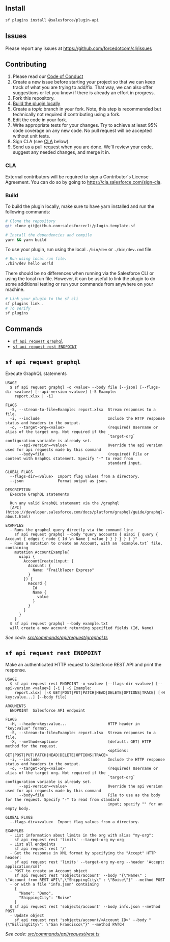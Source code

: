 ## Install

```bash
sf plugins install @salesforce/plugin-api
```

## Issues

Please report any issues at https://github.com/forcedotcom/cli/issues

## Contributing

1. Please read our [Code of Conduct](CODE_OF_CONDUCT.md)
2. Create a new issue before starting your project so that we can keep track of
   what you are trying to add/fix. That way, we can also offer suggestions or
   let you know if there is already an effort in progress.
3. Fork this repository.
4. [Build the plugin locally](#build)
5. Create a _topic_ branch in your fork. Note, this step is recommended but technically not required if contributing using a fork.
6. Edit the code in your fork.
7. Write appropriate tests for your changes. Try to achieve at least 95% code coverage on any new code. No pull request will be accepted without unit tests.
8. Sign CLA (see [CLA](#cla) below).
9. Send us a pull request when you are done. We'll review your code, suggest any needed changes, and merge it in.

### CLA

External contributors will be required to sign a Contributor's License
Agreement. You can do so by going to https://cla.salesforce.com/sign-cla.

### Build

To build the plugin locally, make sure to have yarn installed and run the following commands:

```bash
# Clone the repository
git clone git@github.com:salesforcecli/plugin-template-sf

# Install the dependencies and compile
yarn && yarn build
```

To use your plugin, run using the local `./bin/dev` or `./bin/dev.cmd` file.

```bash
# Run using local run file.
./bin/dev hello world
```

There should be no differences when running via the Salesforce CLI or using the local run file. However, it can be useful to link the plugin to do some additional testing or run your commands from anywhere on your machine.

```bash
# Link your plugin to the sf cli
sf plugins link .
# To verify
sf plugins
```

## Commands

<!-- commands -->

- [`sf api request graphql`](#sf-api-request-graphql)
- [`sf api request rest ENDPOINT`](#sf-api-request-rest-endpoint)

## `sf api request graphql`

Execute GraphQL statements

```
USAGE
  $ sf api request graphql -o <value> --body file [--json] [--flags-dir <value>] [--api-version <value>] [-S Example:
    report.xlsx | -i]

FLAGS
  -S, --stream-to-file=Example: report.xlsx  Stream responses to a file.
  -i, --include                              Include the HTTP response status and headers in the output.
  -o, --target-org=<value>                   (required) Username or alias of the target org. Not required if the
                                             `target-org` configuration variable is already set.
      --api-version=<value>                  Override the api version used for api requests made by this command
      --body=file                            (required) File or content with GraphQL statement. Specify "-" to read from
                                             standard input.

GLOBAL FLAGS
  --flags-dir=<value>  Import flag values from a directory.
  --json               Format output as json.

DESCRIPTION
  Execute GraphQL statements

  Run any valid GraphQL statement via the /graphql
  [API](https://developer.salesforce.com/docs/platform/graphql/guide/graphql-about.html)

EXAMPLES
  - Runs the graphql query directly via the command line
    sf api request graphql --body "query accounts { uiapi { query { Account { edges { node { Id \n Name { value } } } } } } }"
  - Runs a mutation to create an Account, with an `example.txt` file, containing
    mutation AccountExample{
      uiapi {
        AccountCreate(input: {
          Account: {
            Name: "Trailblazer Express"
          }
        }) {
          Record {
            Id
            Name {
              value
            }
          }
        }
      }
    }
  $ sf api request graphql --body example.txt
  will create a new account returning specified fields (Id, Name)
```

_See code: [src/commands/api/request/graphql.ts](https://github.com/salesforcecli/plugin-api/blob/1.2.1/src/commands/api/request/graphql.ts)_

## `sf api request rest ENDPOINT`

Make an authenticated HTTP request to Salesforce REST API and print the response.

```
USAGE
  $ sf api request rest ENDPOINT -o <value> [--flags-dir <value>] [--api-version <value>] [-i | -S Example:
    report.xlsx] [-X GET|POST|PUT|PATCH|HEAD|DELETE|OPTIONS|TRACE] [-H key:value...] [--body file]

ARGUMENTS
  ENDPOINT  Salesforce API endpoint

FLAGS
  -H, --header=key:value...                  HTTP header in "key:value" format.
  -S, --stream-to-file=Example: report.xlsx  Stream responses to a file.
  -X, --method=<option>                      [default: GET] HTTP method for the request.
                                             <options: GET|POST|PUT|PATCH|HEAD|DELETE|OPTIONS|TRACE>
  -i, --include                              Include the HTTP response status and headers in the output.
  -o, --target-org=<value>                   (required) Username or alias of the target org. Not required if the
                                             `target-org` configuration variable is already set.
      --api-version=<value>                  Override the api version used for api requests made by this command
      --body=file                            File to use as the body for the request. Specify "-" to read from standard
                                             input; specify "" for an empty body.

GLOBAL FLAGS
  --flags-dir=<value>  Import flag values from a directory.

EXAMPLES
  - List information about limits in the org with alias "my-org":
    sf api request rest 'limits' --target-org my-org
  - List all endpoints
    sf api request rest '/'
  - Get the response in XML format by specifying the "Accept" HTTP header:
    sf api request rest 'limits' --target-org my-org --header 'Accept: application/xml'
  - POST to create an Account object
    sf api request rest 'sobjects/account' --body "{\"Name\" : \"Account from REST API\",\"ShippingCity\" : \"Boise\"}" --method POST
  - or with a file 'info.json' containing
    {
      "Name": "Demo",
      "ShippingCity": "Boise"
    }
  $ sf api request rest 'sobjects/account' --body info.json --method POST
  - Update object
    sf api request rest 'sobjects/account/<Account ID>' --body "{\"BillingCity\": \"San Francisco\"}" --method PATCH
```

_See code: [src/commands/api/request/rest.ts](https://github.com/salesforcecli/plugin-api/blob/1.2.1/src/commands/api/request/rest.ts)_

<!-- commandsstop -->

```

```
